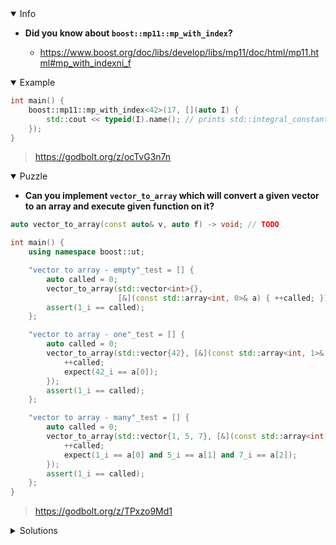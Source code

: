 <details open><summary>Info</summary><p>

* **Did you know about `boost::mp11::mp_with_index`?**

  * https://www.boost.org/doc/libs/develop/libs/mp11/doc/html/mp11.html#mp_with_indexni_f

</p></details><details open><summary>Example</summary><p>

```cpp
int main() {
    boost::mp11::mp_with_index<42>(17, [](auto I) {
        std::cout << typeid(I).name(); // prints std::integral_constant<int, 17>
    });
}
```

> https://godbolt.org/z/ocTvG3n7n

</p></details><details open><summary>Puzzle</summary><p>

* **Can you implement `vector_to_array` which will convert a given vector to an array and execute given function on it?**

```cpp
auto vector_to_array(const auto& v, auto f) -> void; // TODO

int main() {
    using namespace boost::ut;

    "vector to array - empty"_test = [] {
        auto called = 0;
        vector_to_array(std::vector<int>{},
                        [&](const std::array<int, 0>& a) { ++called; });
        assert(1_i == called);
    };

    "vector to array - one"_test = [] {
        auto called = 0;
        vector_to_array(std::vector{42}, [&](const std::array<int, 1>& a) {
            ++called;
            expect(42_i == a[0]);
        });
        assert(1_i == called);
    };

    "vector to array - many"_test = [] {
        auto called = 0;
        vector_to_array(std::vector{1, 5, 7}, [&](const std::array<int, 3>& a) {
            ++called;
            expect(1_i == a[0] and 5_i == a[1] and 7_i == a[2]);
        });
        assert(1_i == called);
    };
}
```

> https://godbolt.org/z/TPxzo9Md1

</p></details><details><summary>Solutions</summary><p>

```cpp
template<class... Ts> struct overloaded : Ts... { using Ts::operator()...; };
template<class... Ts> overloaded(Ts...) -> overloaded<Ts...>;

auto vector_to_array(const auto& v, auto f) -> void {
    if (v.size() >= 2048)
        throw std::overflow_error("Vector size is not less than 2048");
    using type = std::decay_t<decltype(v[0])>;
    boost::mp11::mp_with_index<2048>(v.size(), 
        overloaded {
            // only generate invocable lambdas
            [&](auto I) -> std::enable_if_t<std::is_invocable_v<decltype(f), std::array<type, I>>> {
                f([&v] <std::size_t ...Ix> (std::index_sequence<Ix...>) -> std::array<type, I> {
                    return {v[Ix]...};
                } (std::make_index_sequence<I>()));
            }, 
            // probably not the solution :)
            [](std::size_t) {}
        });
}
```

> https://godbolt.org/z/Yhb4h31jh
 
```cpp
template<typename F, typename Ret, typename FirstArg, typename... Rest>
FirstArg helper(Ret (F::*)(FirstArg, Rest...) const);

template<typename F>
struct first_argument {
    typedef decltype( helper(&F::operator()) ) type;
};

auto vector_to_array(const auto& v, auto f) -> void
{
    using Array = typename first_argument<decltype(f)>::type;
    constexpr std::size_t N = Array{}.size();

    boost::mp11::mp_with_index<N+1>(N,
        [&](auto I) {
            [&]<std::size_t ...Ix>(std::index_sequence<Ix...>) {
                f({v[Ix]...});
            } (std::make_index_sequence<I>());
    });
}
```
> https://godbolt.org/z/4fM8W5f3h
